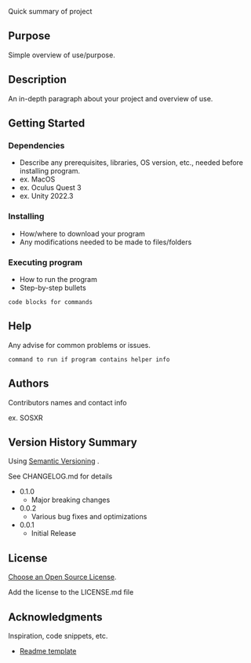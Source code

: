 

Quick summary of project

## Purpose

Simple overview of use/purpose.

## Description

An in-depth paragraph about your project and overview of use.

## Getting Started

### Dependencies

* Describe any prerequisites, libraries, OS version, etc., needed before installing program.
* ex. MacOS
* ex. Oculus Quest 3
* ex. Unity 2022.3

### Installing

* How/where to download your program
* Any modifications needed to be made to files/folders

### Executing program

* How to run the program
* Step-by-step bullets

``` Csharp
code blocks for commands
```

## Help

Any advise for common problems or issues.

``` Csharp
command to run if program contains helper info
```

## Authors

Contributors names and contact info

ex. SOSXR

## Version History Summary

Using [Semantic Versioning](https://semver.org/) .

See CHANGELOG.md for details

* 0.1.0
    * Major breaking changes
* 0.0.2
    * Various bug fixes and optimizations
* 0.0.1
    * Initial Release

## License

[Choose an Open Source License](https://choosealicense.com/).

Add the license to the LICENSE.md file

## Acknowledgments

Inspiration, code snippets, etc.
* [Readme template](https://gist.github.com/DomPizzie/7a5ff55ffa9081f2de27c315f5018afc)
